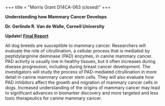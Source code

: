 +++
title = "Morris Grant D14CA-063 (closed)"
+++

**Understanding how Mammary Cancer Develops**

**Dr. Gerlinde R. Van de Walle, Cornell University**

**Update! [Final Report](</files/D14CA-063 Final Report.pdf>)**

All dog breeds are susceptible to mammary cancer.
Researchers will evaluate the role of citrullination, a cellular process that is mediated by peptidylarginine deiminase (PAD) enzymes, in canine mammary cancer.
PAD activity is usually low in healthy tissues, but it often increases during disease progression, including during breast cancer development.
The investigators will study the process of PAD-mediated citrullination in more detail in canine mammary cancer stem cells.
They will also evaluate how PAD inhibitors affect the growth and migration of mammary cancer cells in dogs.
Increased understanding of the origins of mammary cancer may lead to significant advances in biomarker discovery and more targeted and less toxic therapeutics for canine mammary cancer.
